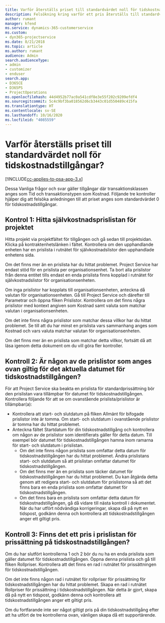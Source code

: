```yaml
---
title: Varför återställs priset till standardvärdet noll för tidskostnadstillgångar?
description: Felsökning kring varför ett pris återställs till standardvärdet 0 för tidsutgiftstillgångar.
author: rumant
manager: kfend
ms.service: dynamics-365-customerservice
ms.custom:
- dyn365-projectservice
ms.date: 8/21/2018
ms.topic: article
ms.author: rumant
audience: Admin
search.audienceType:
- admin
- customizer
- enduser
search.app:
- D365CE
- D365PS
- ProjectOperations
ms.openlocfilehash: 44d4952b77ac0a541cdf8e3e55f202c9209efdf4
ms.sourcegitcommit: 5c4c9bf3ba018562d6cb3443c01d550489c415fa
ms.translationtype: HT
ms.contentlocale: sv-SE
ms.lasthandoff: 10/16/2020
ms.locfileid: "4085559"
---
```

# <a name="why-is-the-price-defaulting-to-zero-on-time-cost-actuals"></a>Varför återställs priset till standardvärdet noll för tidskostnadstillgångar?

[!INCLUDE[cc-applies-to-psa-app-3.x](../includes/cc-applies-to-psa-app-3x.md)]

Dessa Vanliga frågor och svar gäller tillgångar där transaktionsklassen anges som Tid och transaktionstypen som Kostnad. Följande tre kontroller hjälper dig att felsöka anledningen till att priset anges som standardvärdet 0 för tidskostnadstillgångar.
 
## <a name="check-1-identify-the-cost-price-list-for-the-project"></a>Kontrol 1: Hitta självkostnadsprislistan för projektet

Hitta projekt via projektfältet för tillgången och gå sedan till projektsidan. Klicka på kontraktenhetslänken i fältet. Kontrollera om den upphandlande enheten har en prislista i rutnätet för självkostnadslistor den upphandlade enhetens sida.

Om det finns mer än en prislista har du hittat problemet. Project Service har endast stöd för en prislista per organisationsenhet. Ta bort alla prislistor från denna entitet tills endast en enda prislista finns kopplad i rutnätet för självkostnadslistor för organisationsenheten.

Om inga prislistor har kopplats till organisationsenheten, anteckna då valutan för organisationsenheten. Gå till Project Service och därefter till Parametrar och öppna fliken Prislistor. Kontrollera om det finns några prislistor med kontext angiven som Kostnad samt valuta som matchar valutan i organisationsenheten.
 
Om det inte finns några prislistor som matchar dessa villkor har du hittat problemet. Se till att du har minst en prislista vars sammanhang anges som Kostnad och vars valuta matchar valutan för organisationsenheten.

Om det finns mer än en prislista som matchar detta villkor, fortsätt då att läsa igenom detta dokument om du vill göra fler kontroller.

## <a name="check-2-are-any-of-the-price-lists-identified-above-valid-for-the-specific-date-of-the-time-cost-actual"></a>Kontroll 2: Är någon av de prislistor som anges ovan giltig för det aktuella datumet för tidskostnadstillgången?

För att Project Service ska beakta en prislista för standardprissättning bör den prislistan vara tillämpbar för datumet för tidskostnadstillgången. Kontrollera följande för att se om ovanstående prislista/prislistor är tillämpbar(a):

- Kontrollera att start- och slutdatum på fliken Allmänt för bifogade prislistor inte är tomma. Om start- och slutdatum i ovanstående prislistor är tomma har du hittat problemet. 
- Anteckna fältet Startdatum för din tidskostnadstillgång och kontrollera om någon av de prislistor som identifierats gäller för detta datum. Till exempel bör datumet för tidskostnadstillgången hamna inom ramarna för start- och slutdatum i prislistan. 
    - Om det inte finns någon prislista som omfattar detta datum för tidskostnadstillgången har du hittat problemet. Ändra prislistans start- och slutdatum så att prislistan omfattar datumet för tidskostnadstillgången. 
    - Om det finns mer än en prislista som täcker datumet för tidskostnadstillgången har du hittat problemet. Du kan åtgärda detta genom att redigera start- och slutdatum för prislistorna så att det finns bara en enda prislista som omfattar datumet för tidskostnadstillgången. 
    - Om det finns bara en prislista som omfattar detta datum för tidskostnadstillgången, gå då vidare till nästa kontroll i dokumentet.
När du har utfört nödvändiga korrigeringar, skapa då på nytt en tidspost, godkänn denna och kontrollera att tidskostnadstillgången anger ett giltigt pris.

## <a name="check-3-is-there-a-price-in-the-price-list-for-the-pricing-dimensions-on-the-time-cost-actual"></a>Kontroll 3: Finns det ett pris i prislistan för prissättning på tidskostnadstillgången?

Om du har slutfört kontrollerna 1 och 2 bör du nu ha en enda prislista som gäller datumet för tidskostnadstillgången. Öppna denna prislista och gå till fliken Rollpriser. Kontrollera att det finns en rad i rutnätet för prissättningen för tidskostnadstillgången.

Om det inte finns någon rad i rutnätet för rollpriser för prissättning för tidskostnadstillgången har du hittat problemet. Skapa en rad i rutnätet Rollpriser för prissättning i tidskostnadstillgången. När detta är gjort, skapa då på nytt en tidspost, godkänn denna och kontrollera att tidskostnadstillgången anger ett giltigt pris.
 
Om du fortfarande inte ser något giltigt pris på din tidskostnadstillgång efter att ha utfört de tre kontrollerna ovan, vänligen skapa då ett supportärende.



